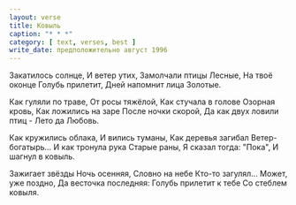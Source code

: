 ```yaml
---
layout: verse
title: Ковыль
caption: "* * *"
category: [ text, verses, best ]
write_date: предположительно август 1996
---
```

Закатилось солнце,
И ветер утих,
Замолчали птицы
Лесные,
На твоё оконце
Голубь прилетит,
Дней напомнит лица
Золотые.

Как гуляли по траве,
От росы тяжёлой,
Как стучала в голове
Озорная кровь,
Как ложились на заре
После ночки скорой,
Да как двух ловили птиц -
Лето да Любовь.

Как кружились облака,
И вились туманы,
Как деревья загибал
Ветер-богатырь...
И как тронула рука
Старые раны,
Я сказал тогда: "Пока",
И шагнул в ковыль.

Зажигает звёзды
Ночь осенняя,
Словно на небе
Кто-то загулял...
Может, уже поздно,
Да весточка последняя:
Голубь прилетит к тебе
Со стеблем ковыля.
